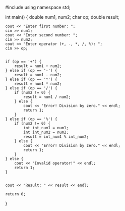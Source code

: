 #include <iostream>
using namespace std;

int main() {
    double num1, num2;
    char op;
    double result;  


    cout << "Enter first number: ";
    cin >> num1;
    cout << "Enter second number: ";
    cin >> num2;
    cout << "Enter operator (+, -, *, /, %): ";
    cin >> op;


    if (op == '+') {
        result = num1 + num2;
    } else if (op == '-') {
        result = num1 - num2;
    } else if (op == '*') {
        result = num1 * num2;
    } else if (op == '/') {
        if (num2 != 0) {
            result = num1 / num2;
        } else {
            cout << "Error! Division by zero." << endl;
            return 1; 
        }
    } else if (op == '%') {
        if (num2 != 0) {
            int int_num1 = num1;  
            int int_num2 = num2;  
            result = int_num1 % int_num2;
        } else {
            cout << "Error! Division by zero." << endl;
            return 1; 
        }
    } else {
        cout << "Invalid operator!" << endl;
        return 1; 
    }


    cout << "Result: " << result << endl;

    return 0;
}
